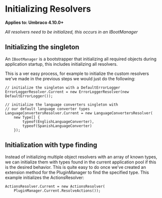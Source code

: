 # Initializing Resolvers

**Applies to: Umbraco 4.10.0+**

_All resolvers need to be initialized, this occurs in an IBootManager_ 

## Initializing the singleton

An `IBootManager` is a bootstrapper that initializing all required objects during application startup, this includes initializing all resolvers. 

This is a ver easy process, for example to initialize the custom resolvers we've made in the previous steps we would just do the following:

	// initialize the singleton with a DefaultErrorLogger
	ErrorLoggerResolver.Current = new ErrorLoggerResolver(new DefaultErrorLogger());

	// initialize the language converters singleton with 
	// our default language converter types
	LanguageConvertersResolver.Current = new LanguageConvertersResolver(
		new Type[] {
			typeof(EnglishLanguageConverter),
			typeof(SpanishLanguageConverter)
		});

## Initialization with type finding

Instead of initializing multiple object resolvers with an array of known types, we can initialize them with types found in the current application pool if this is the desired behavior. This is quite easy to do once we've created an extension method for the PluginManager to find the specified type. This example initializes the ActionsResolver:

	ActionsResolver.Current = new ActionsResolver(
		PluginManager.Current.ResolveActions());



